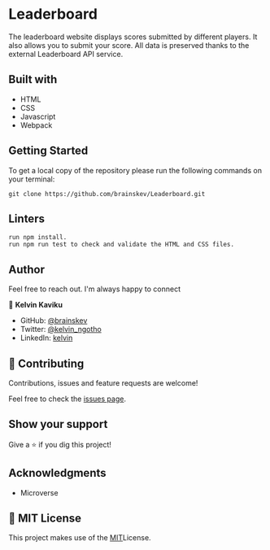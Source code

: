 # Leaderboard

The leaderboard website displays scores submitted by different players. It also allows you to submit your score. All data is preserved thanks to the external Leaderboard API service.

## Built with

- HTML
- CSS
- Javascript
- Webpack

## Getting Started

To get a local copy of the repository please run the following commands on your terminal:

```
git clone https://github.com/brainskev/Leaderboard.git
```

## Linters

```
run npm install.
run npm run test to check and validate the HTML and CSS files.
```

## Author

Feel free to reach out. I'm always happy to connect

👤 **Kelvin Kaviku**

- GitHub: [@brainskev](https://github.com/brainskev/)
- Twitter: [@kelvin_ngotho](https://twitter.com/kevin_ngotho?s=09/)
- LinkedIn: [kelvin](https://www.linkedin.com/in/kelvin-kaviku-5178001a6/)

## 🤝 Contributing

Contributions, issues and feature requests are welcome!

Feel free to check the [issues page](https://github.com/brainskev/Leaderboard/issues).

## Show your support

Give a ⭐️ if you dig this project!

## Acknowledgments

- Microverse

## 📝 MIT License

This project makes use of the [MIT](https://github.com/brainskev/To-do-list/blob/main/LICENSE)License.
